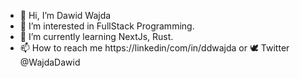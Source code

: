 - 👋 Hi, I’m Dawid Wajda
- 👀 I’m interested in FullStack Programming.
- 🌱 I’m currently learning NextJs, Rust.
- 📫 How to reach me https://linkedin/com/in/ddwajda or 🕊 Twitter @WajdaDawid

<!---
DaW888/DaW888 is a ✨ special ✨ repository because its `README.md` (this file) appears on your GitHub profile.
You can click the Preview link to take a look at your changes.
--->
